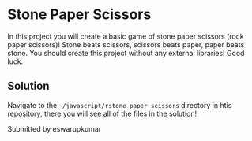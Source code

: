 # Stone Paper Scissors

In this project you will create a basic game of stone paper scissors (rock paper scissors)! Stone beats scissors, scissors beats paper, paper beats stone. You should create this project without any external libraries! Good luck.

## Solution
Navigate to the `~/javascript/rstone_paper_scissors` directory in htis repository, there you will see all of the files in the solution!

Submitted by eswarupkumar 
